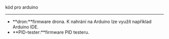kód pro arduino
_______________
- **dron:**firmware drona. K nahrání na Arduino lze využít například Arduino IDE.
- **PID-tester:**firmware PID testeru.
